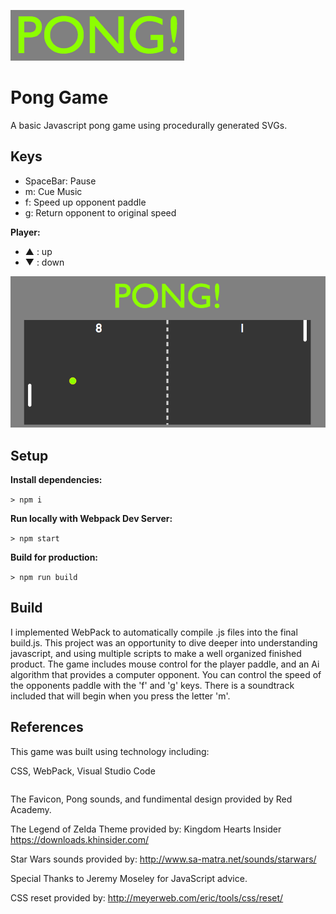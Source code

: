 
![](https://github.com/NCMoseley/Pong/blob/master/Screen%20Shot%202017-11-29%20at%2012.32.04%20AM.png)

# Pong Game

A basic Javascript pong game using procedurally generated SVGs. 

## Keys

* SpaceBar: Pause
* m: Cue Music
* f: Speed up opponent paddle
* g: Return opponent to original speed

**Player:**
* ▲ : up
* ▼ : down

![](https://github.com/NCMoseley/Pong/blob/master/Screen%20Shot%202017-11-29%20at%2012.32.22%20AM.png)

## Setup

**Install dependencies:**

`> npm i`

**Run locally with Webpack Dev Server:**

`> npm start`

**Build for production:**

`> npm run build`

## Build

I implemented WebPack to automatically compile .js files into the final build.js. This project was an opportunity to dive deeper into understanding javascript, and using multiple scripts to make a well organized finished product. The game includes mouse control for the player paddle, and an Ai algorithm that provides a computer opponent. You can control the speed of the opponents paddle with the 'f' and 'g' keys. There is a soundtrack included that will begin when you press the letter 'm'. 

## References 

This game was built using technology including:

CSS,
WebPack,
Visual Studio Code

```

```
The Favicon, Pong sounds, and fundimental design provided by Red Academy.

The Legend of Zelda Theme provided by: Kingdom Hearts Insider
https://downloads.khinsider.com/

Star Wars sounds provided by:
http://www.sa-matra.net/sounds/starwars/

Special Thanks to Jeremy Moseley for JavaScript advice. 

CSS reset provided by: http://meyerweb.com/eric/tools/css/reset/ 